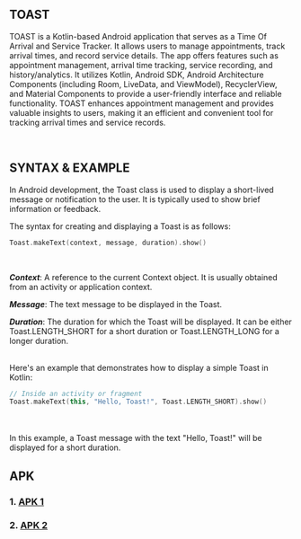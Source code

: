 ## TOAST 

TOAST is a Kotlin-based Android application that serves as a Time Of Arrival and Service Tracker. It allows users to manage appointments, track arrival times, and record service details. The app offers features such as appointment management, arrival time tracking, service recording, and history/analytics. It utilizes Kotlin, Android SDK, Android Architecture Components (including Room, LiveData, and ViewModel), RecyclerView, and Material Components to provide a user-friendly interface and reliable functionality. TOAST enhances appointment management and provides valuable insights to users, making it an efficient and convenient tool for tracking arrival times and service records.

<br>

## SYNTAX & EXAMPLE

In Android development, the Toast class is used to display a short-lived message or notification to the user. It is typically used to show brief information or feedback.

The syntax for creating and displaying a Toast is as follows:

```Kotlin
Toast.makeText(context, message, duration).show()
``` 
<br>

 ***Context***: A reference to the current Context object. It is usually obtained from an activity or application context.
 
 ***Message***: The text message to be displayed in the Toast.
 
 ***Duration***: The duration for which the Toast will be displayed. It can be either Toast.LENGTH_SHORT for a short duration or Toast.LENGTH_LONG for a longer duration.

<br>
Here's an example that demonstrates how to display a simple Toast in Kotlin:

```Kotlin
// Inside an activity or fragment
Toast.makeText(this, "Hello, Toast!", Toast.LENGTH_SHORT).show()
```
<br>
<br>
In this example, a Toast message with the text "Hello, Toast!" will be displayed for a short duration.

<br>

## APK 

### 1. [APK 1](Module4.apk)
### 2. [APK 2](OrderApp.apk)
